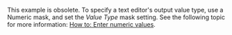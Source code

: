 This example is obsolete. To specify a text editor's output value type, use a Numeric mask, and set the _Value Type_ mask setting. See the following topic for more information: [How to: Enter numeric values](https://docs.devexpress.com/WindowsForms/120741/controls-and-libraries/editors-and-simple-controls/examples/how-to-enter-numeric-values).
